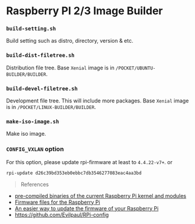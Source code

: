 # Raspberry PI 2/3 Image Builder

### `build-setting.sh`  

Build setting such as distro, directory, version & etc.   

### `build-dist-filetree.sh`  

Distribution file tree. Base `Xenial` image is in `/POCKET/UBUNTU-BUILDER/BUILDER`.  

### `build-devel-filetree.sh`  

Development file tree. This will include more packages. Base `Xenial` image is in `/POCKET/LINUX-BUILDER/BUILDER`.   

### `make-iso-image.sh`  

Make iso image.  

### `CONFIG_VXLAN` option

For this option, please update rpi-firmware at least to `4.4.22-v7+`. or

```sh
rpi-update d26c39bd353eb0ebbc7db3546277083eac4aa3bd
```

> References

- [pre-compiled binaries of the current Raspberry Pi kernel and modules](https://github.com/raspberrypi/firmware)
- [Firmware files for the Raspberry Pi](https://github.com/Hexxeh/rpi-firmware)
- [An easier way to update the firmware of your Raspberry Pi](https://github.com/Hexxeh/rpi-update)
- <https://github.com/Evilpaul/RPi-config>